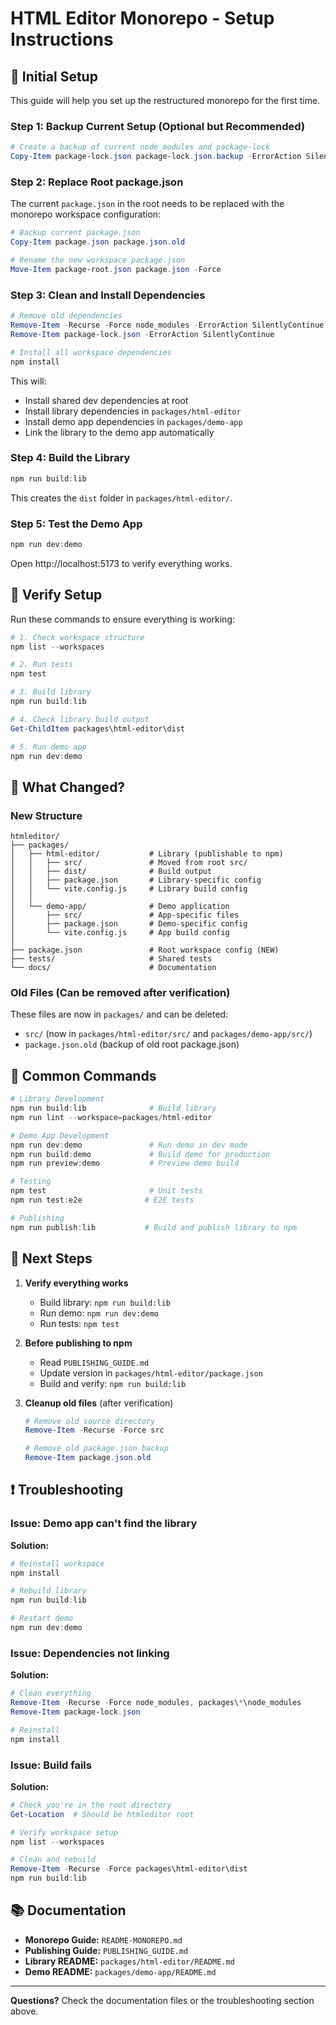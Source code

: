 # HTML Editor Monorepo - Setup Instructions

## 🚀 Initial Setup

This guide will help you set up the restructured monorepo for the first time.

### Step 1: Backup Current Setup (Optional but Recommended)

```powershell
# Create a backup of current node_modules and package-lock
Copy-Item package-lock.json package-lock.json.backup -ErrorAction SilentlyContinue
```

### Step 2: Replace Root package.json

The current `package.json` in the root needs to be replaced with the monorepo workspace configuration:

```powershell
# Backup current package.json
Copy-Item package.json package.json.old

# Rename the new workspace package.json
Move-Item package-root.json package.json -Force
```

### Step 3: Clean and Install Dependencies

```powershell
# Remove old dependencies
Remove-Item -Recurse -Force node_modules -ErrorAction SilentlyContinue
Remove-Item package-lock.json -ErrorAction SilentlyContinue

# Install all workspace dependencies
npm install
```

This will:
- Install shared dev dependencies at root
- Install library dependencies in `packages/html-editor`
- Install demo app dependencies in `packages/demo-app`
- Link the library to the demo app automatically

### Step 4: Build the Library

```powershell
npm run build:lib
```

This creates the `dist` folder in `packages/html-editor/`.

### Step 5: Test the Demo App

```powershell
npm run dev:demo
```

Open http://localhost:5173 to verify everything works.

## 🧪 Verify Setup

Run these commands to ensure everything is working:

```powershell
# 1. Check workspace structure
npm list --workspaces

# 2. Run tests
npm test

# 3. Build library
npm run build:lib

# 4. Check library build output
Get-ChildItem packages\html-editor\dist

# 5. Run demo app
npm run dev:demo
```

## 📁 What Changed?

### New Structure

```
htmleditor/
├── packages/
│   ├── html-editor/           # Library (publishable to npm)
│   │   ├── src/               # Moved from root src/
│   │   ├── dist/              # Build output
│   │   ├── package.json       # Library-specific config
│   │   └── vite.config.js     # Library build config
│   │
│   └── demo-app/              # Demo application
│       ├── src/               # App-specific files
│       ├── package.json       # Demo-specific config
│       └── vite.config.js     # App build config
│
├── package.json               # Root workspace config (NEW)
├── tests/                     # Shared tests
└── docs/                      # Documentation
```

### Old Files (Can be removed after verification)

These files are now in `packages/` and can be deleted:
- `src/` (now in `packages/html-editor/src/` and `packages/demo-app/src/`)
- `package.json.old` (backup of old root package.json)

## 🔧 Common Commands

```powershell
# Library Development
npm run build:lib              # Build library
npm run lint --workspace=packages/html-editor

# Demo App Development
npm run dev:demo               # Run demo in dev mode
npm run build:demo             # Build demo for production
npm run preview:demo           # Preview demo build

# Testing
npm test                       # Unit tests
npm run test:e2e              # E2E tests

# Publishing
npm run publish:lib           # Build and publish library to npm
```

## 🎯 Next Steps

1. **Verify everything works**
   - Build library: `npm run build:lib`
   - Run demo: `npm run dev:demo`
   - Run tests: `npm test`

2. **Before publishing to npm**
   - Read `PUBLISHING_GUIDE.md`
   - Update version in `packages/html-editor/package.json`
   - Build and verify: `npm run build:lib`

3. **Cleanup old files** (after verification)
   ```powershell
   # Remove old source directory
   Remove-Item -Recurse -Force src
   
   # Remove old package.json backup
   Remove-Item package.json.old
   ```

## ❗ Troubleshooting

### Issue: Demo app can't find the library
**Solution:**
```powershell
# Reinstall workspace
npm install

# Rebuild library
npm run build:lib

# Restart demo
npm run dev:demo
```

### Issue: Dependencies not linking
**Solution:**
```powershell
# Clean everything
Remove-Item -Recurse -Force node_modules, packages\*\node_modules
Remove-Item package-lock.json

# Reinstall
npm install
```

### Issue: Build fails
**Solution:**
```powershell
# Check you're in the root directory
Get-Location  # Should be htmleditor root

# Verify workspace setup
npm list --workspaces

# Clean and rebuild
Remove-Item -Recurse -Force packages\html-editor\dist
npm run build:lib
```

## 📚 Documentation

- **Monorepo Guide:** `README-MONOREPO.md`
- **Publishing Guide:** `PUBLISHING_GUIDE.md`
- **Library README:** `packages/html-editor/README.md`
- **Demo README:** `packages/demo-app/README.md`

---

**Questions?** Check the documentation files or the troubleshooting section above.
